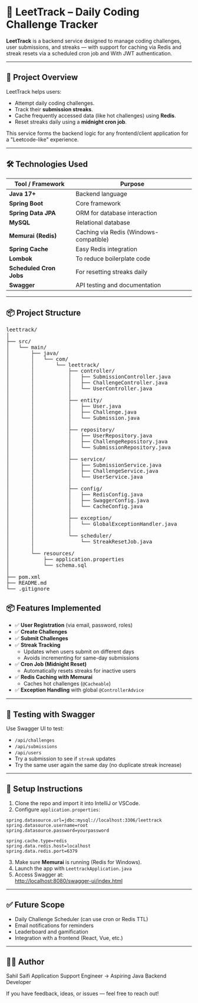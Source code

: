 # 📘 LeetTrack – Daily Coding Challenge Tracker

**LeetTrack** is a backend service designed to manage coding challenges, user submissions, and streaks — with support for caching via Redis and streak resets via a scheduled cron job and With JWT authentication.

---

## 🚀 Project Overview

LeetTrack helps users:
- Attempt daily coding challenges.
- Track their **submission streaks**.
- Cache frequently accessed data (like hot challenges) using **Redis**.
- Reset streaks daily using a **midnight cron job**.

This service forms the backend logic for any frontend/client application for a "Leetcode-like" experience.

---

## 🛠️ Technologies Used

| Tool / Framework       | Purpose                         |
|------------------------|----------------------------------|
| **Java 17+**           | Backend language                 |
| **Spring Boot**        | Core framework                   |
| **Spring Data JPA**    | ORM for database interaction     |
| **MySQL**              | Relational database              |
| **Memurai (Redis)**    | Caching via Redis (Windows-compatible) |
| **Spring Cache**       | Easy Redis integration           |
| **Lombok**             | To reduce boilerplate code       |
| **Scheduled Cron Jobs**| For resetting streaks daily      |
| **Swagger**            | API testing and documentation    |

---
## 📦 Project Structure

<pre>
leettrack/
│
├── src/
│   └── main/
│       ├── java/
│       │   └── com/
│       │       └── leettrack/
│       │           ├── controller/
│       │           │   ├── SubmissionController.java
│       │           │   ├── ChallengeController.java
│       │           │   └── UserController.java
│       │           │
│       │           ├── entity/
│       │           │   ├── User.java
│       │           │   ├── Challenge.java
│       │           │   └── Submission.java
│       │           │
│       │           ├── repository/
│       │           │   ├── UserRepository.java
│       │           │   ├── ChallengeRepository.java
│       │           │   └── SubmissionRepository.java
│       │           │
│       │           ├── service/
│       │           │   ├── SubmissionService.java
│       │           │   ├── ChallengeService.java
│       │           │   └── UserService.java
│       │           │
│       │           ├── config/
│       │           │   ├── RedisConfig.java
│       │           │   ├── SwaggerConfig.java
│       │           │   └── CacheConfig.java
│       │           │
│       │           ├── exception/
│       │           │   └── GlobalExceptionHandler.java
│       │           │
│       │           └── scheduler/
│       │               └── StreakResetJob.java
│       │
│       └── resources/
│           ├── application.properties
│           └── schema.sql
│
├── pom.xml
├── README.md
└── .gitignore
</pre>




## 📦 Features Implemented

- ✅ **User Registration** (via email, password, roles)
- ✅ **Create Challenges**
- ✅ **Submit Challenges**
- ✅ **Streak Tracking**
  - Updates when users submit on different days
  - Avoids incrementing for same-day submissions
- ✅ **Cron Job (Midnight Reset)**
  - Automatically resets streaks for inactive users
- ✅ **Redis Caching with Memurai**
  - Caches hot challenges (`@Cacheable`)
- ✅ **Exception Handling** with global `@ControllerAdvice`

---

## 🧪 Testing with Swagger

Use Swagger UI to test:
- `/api/challenges`
- `/api/submissions`
- `/api/users`
- Try a submission to see if `streak` updates
- Try the same user again the same day (no duplicate streak increase)

---

## 🔧 Setup Instructions

1. Clone the repo and import it into IntelliJ or VSCode.
2. Configure `application.properties`:
```properties
spring.datasource.url=jdbc:mysql://localhost:3306/leettrack
spring.datasource.username=root
spring.datasource.password=yourpassword

spring.cache.type=redis
spring.data.redis.host=localhost
spring.data.redis.port=6379
```
3. Make sure **Memurai** is running (Redis for Windows).
4. Launch the app with `LeettrackApplication.java`
5. Access Swagger at:  
   [http://localhost:8080/swagger-ui/index.html](http://localhost:8080/swagger-ui/index.html)

---

## ✅ Future Scope

- Daily Challenge Scheduler (can use cron or Redis TTL)
- Email notifications for reminders
- Leaderboard and gamification
- Integration with a frontend (React, Vue, etc.)

---

## 👨‍💻 Author

Sahil Saifi
Application Support Engineer → Aspiring Java Backend Developer

If you have feedback, ideas, or issues — feel free to reach out!
